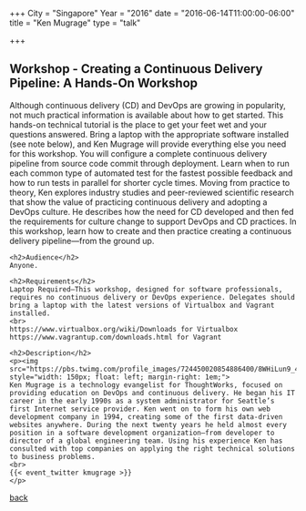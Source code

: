 +++
City = "Singapore"
Year = "2016"
date = "2016-06-14T11:00:00-06:00"
title = "Ken Mugrage"
type = "talk"

+++

<div class="span-15">
  <div class="span-15 last">
    <h2>Workshop - Creating a Continuous Delivery Pipeline: A Hands-On Workshop</h2>
    Although continuous delivery (CD) and DevOps are growing in popularity, not much practical information is available about how to get started. This hands-on technical tutorial is the place to get your feet wet and your questions answered. Bring a laptop with the appropriate software installed (see note below), and Ken Mugrage will provide everything else you need for this workshop. You will configure a complete continuous delivery pipeline from source code commit through deployment. Learn when to run each common type of automated test for the fastest possible feedback and how to run tests in parallel for shorter cycle times. Moving from practice to theory, Ken explores industry studies and peer-reviewed scientific research that show the value of practicing continuous delivery and adopting a DevOps culture. He describes how the need for CD developed and then fed the requirements for culture change to support DevOps and CD practices. In this workshop, learn how to create and then practice creating a continuous delivery pipeline—from the ground up.

    <h2>Audience</h2>
    Anyone.

    <h2>Requirements</h2>
    Laptop Required—This workshop, designed for software professionals, requires no continuous delivery or DevOps experience. Delegates should bring a laptop with the latest versions of Virtualbox and Vagrant installed.
    <br>
    https://www.virtualbox.org/wiki/Downloads for Virtualbox https://www.vagrantup.com/downloads.html for Vagrant

    <h2>Description</h2>
    <p><img src="https://pbs.twimg.com/profile_images/724450020854886400/8WHiLun9_400x400.jpg" style="width: 150px; float: left; margin-right: 1em;">
    Ken Mugrage is a technology evangelist for ThoughtWorks, focused on providing education on DevOps and continuous delivery. He began his IT career in the early 1990s as a system administrator for Seattle’s first Internet service provider. Ken went on to form his own web development company in 1994, creating some of the first data-driven websites anywhere. During the next twenty years he held almost every position in a software development organization—from developer to director of a global engineering team. Using his experience Ken has consulted with top companies on applying the right technical solutions to business problems.
    <br>
    {{< event_twitter kmugrage >}}
    </p>
  </div>
  <a href="/events/2016-singapore/proposals/">back</a>
</div>
